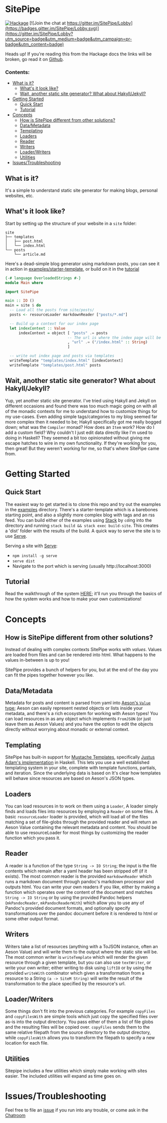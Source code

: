 # SitePipe
[![Hackage](https://img.shields.io/badge/hackage-latest-green.svg)](https://hackage.haskell.org/package/sitepipe)
[![Join the chat at https://gitter.im/SitePipe/Lobby](https://badges.gitter.im/SitePipe/Lobby.svg)](https://gitter.im/SitePipe/Lobby?utm_source=badge&utm_medium=badge&utm_campaign=pr-badge&utm_content=badge)

Heads up! If you're reading this from the Hackage docs the links will be broken, go
read it on [Github](https://github.com/chrispenner/sitepipe).

### Contents:

-   [What is it?](#what-is-it)
    -   [What's it look like?](#whats-it-look-like)
    -   [Wait, another static site generator? What about
        Hakyll/Jekyll?](#wait-another-static-site-generator-what-about-hakylljekyll)
-   [Getting Started](#getting-started)
    -   [Quick Start](#quick-start)
    -   [Tutorial](#tutorial)
-   [Concepts](#concepts)
    -   [How is SitePipe different from other
        solutions?](#how-is-sitepipe-different-from-other-solutions)
    -   [Data/Metadata](#datametadata)
    -   [Templating](#templating)
    -   [Loaders](#loaders)
    -   [Reader](#reader)
    -   [Writers](#writers)
    -   [Loader/Writers](#loaderwriters)
    -   [Utilities](#utilities)
-   [Issues/Troubleshooting](#issuestroubleshooting)

## What is it?

It's a simple to understand static site generator for making blogs, personal
websites, etc.

## What's it look like?

Start by setting up the structure of your website in a `site` folder:

```
site
├── templates
│   ├── post.html
│   └── index.html
└── posts
    └── article.md
```

Here's a dead-simple blog generator using markdown posts, you can see it in action in
[examples/starter-template](./examples/starter-template), or build on it in the [tutorial](./docs/tutorial.md)

```haskell
{-# language OverloadedStrings #-}
module Main where

import SitePipe

main :: IO ()
main = site $ do
  -- Load all the posts from site/posts/
  posts <- resourceLoader markdownReader ["posts/*.md"]

  -- Build up a context for our index page
  let indexContext :: Value
      indexContext = object [ "posts" .= posts
                            -- The url is where the index page will be written to
                            , "url" .= ("/index.html" :: String)
                            ]

  -- write out index page and posts via templates
  writeTemplate "templates/index.html" [indexContext]
  writeTemplate "templates/post.html" posts
```

## Wait, another static site generator? What about Hakyll/Jekyll?

Yup, yet another static site generator. I've tried using Hakyll and Jekyll on
different occasions and found there was too much magic going on with all of the
monadic contexts for me to understand how to customize things for my use-cases.
Even adding simple tags/categories to my blog seemed far more complex then it
needed to be; Hakyll specifically got me really bogged down; what was the
`Compiler` monad? How does an `Item` work? How do I add a custom field? Why
couldn't I just edit data directly like I'm used to doing in Haskell? They
seemed a bit too opinionated without giving me escape hatches to wire in my own
functionality. If they're working for you, then great! But they weren't working
for me, so that's where SitePipe came from.

# Getting Started

## Quick Start

The easiest way to get started is to clone this repo and try out the examples in the
[examples](./examples) directory. There's a starter-template which is a barebones
starting point, and also a slightly more complex blog with tags and an rss feed.
You can build either of the examples using [Stack](http://seanhess.github.io/2015/08/04/practical-haskell-getting-started.html)
by `cd`ing into the directory and running `stack build && stack exec build-site`.
This creates a 'dist' folder with the results of the build. A quick way to serve
the site is to use [Serve](https://www.npmjs.com/package/serve).

Serving a site with [Serve](https://www.npmjs.com/package/serve):
- `npm install -g serve`
- `serve dist`
- Navigate to the port which is serving (usually http://localhost:3000)

## Tutorial

Read the walkthrough of the system [HERE](./docs/tutorial.md); it'll run you through the basics
of how the system works and how to make your own customizations!

# Concepts

How is SitePipe different from other solutions?
-----------------------------------------------

Instead of dealing with complex contexts SitePipe works with *values*. Values
are loaded from files and can be rendered into html. What happens to the values
in-between is up to you!

SitePipe provides a bunch of helpers for you, but at the end of the day you can
fit the pipes together however you like.

## Data/Metadata

Metadata for posts and content is parsed from yaml into [Aeson's `Value`
type](https://hackage.haskell.org/package/aeson); Aeson can
easily represent nested objects or lists inside your metadata, and there's a
rich ecosystem for working with Aeson types! You can load resources in as any
object which implements `FromJSON` (or just leave them as Aeson Values) and you
have the option to edit the objects directly without worrying about monadic or
external context.

## Templating

SitePipe has built-in support for [Mustache
Templates](https://mustache.github.io/mustache.5.html), specifically [Justus
Adam's implementation](https://hackage.haskell.org/package/mustache) in
Haskell. This lets you use a well established templating system in your site,
complete with template functions, partials, and iteration. Since the underlying
data is based on It's clear how templates will behave since resources are based
on Aeson's JSON types.

## Loaders

You can load resources in to work on them using a `Loader`, A loader simply
finds and loads files into resources by employing a `Reader` on some files. A
basic `resourceLoader` loader is provided, which will load all of the files
matching a set of file-globs through the provided reader and will return an
Aeson Value containing the relevant metadata and content. You should be able to
use resourceLoader for most things by customizing the reader function which you
pass it.

## Reader

A reader is a function of the type `String -> IO String`; the input is the file
contents which remain after a yaml header has been stripped off (if it exists).
The most common reader is the provided `markdownReader` which runs a markdown
document through pandoc's markdown processor and outputs html. You can write
your own readers if you like, either by making a function which operates over
the content of the document and matches `String -> IO String` or by using
the provided Pandoc helpers (`mkPandocReader`, `mkPandocReaderWith`) which
allow you to use any of Pandoc's provided document formats, and optionally specify
transformations over the pandoc document before it is rendered to html or some other
output format.

## Writers

Writers take a list of resources (anything with a ToJSON instance, often an
Aeson Value) and will write them to the output where the static site will be.
The most common writer is `writeTemplate` which will render the given resource
through a given template, but you can also use `textWriter`, or write your own
writer; either writing to disk using `liftIO` or by using the provided
`writeWith` combinator which given a transformation from a resource to a String
`(a -> SiteM String)` will write the result of the transformation to the place
specified by the resource's url.

## Loader/Writers

Some things don't fit into the previous categories. For example `copyFiles` and
`copyFilesWith` are simple tools which just copy the specified files over as-is
into the output directory. You pass either of them a list of file globs and the
resulting files will be copied over. `copyFiles` sends them to the same
relative filepath from the source directory to the output directory, while
`copyFilesWith` allows you to transform the filepath to specify a new location
for each file.

## Utilities

Sitepipe includes a few utilities which simply make working with sites easier.
The included utilities will expand as time goes on.

# Issues/Troubleshooting

Feel free to file an [issue](https://github.com/chrispenner/sitepipe/issues) if you run into any trouble,
or come ask in the [Chatroom](https://gitter.im/SitePipe/Lobby)

